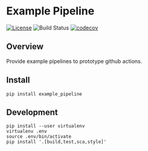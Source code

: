 # Example Pipeline
[![License](https://img.shields.io/badge/License-Unlicensed-blue.svg)](https://spdx.org/licenses/Unlicensed)
![Build Status](https://github.com/kuwv/example-pipeline/actions/workflows/main.yml/badge.svg?branch=master)
[![codecov](https://codecov.io/gh/kuwv/example-pipeline/branch/master/graph/badge.svg)](https://codecov.io/gh/kuwv/example-pipeline)

## Overview

Provide example pipelines to prototype github actions.

## Install

```
pip install example_pipeline
```

## Development

```
pip install --user virtualenv
virtualenv .env
source .env/bin/activate
pip install '.[build,test,sca,style]'
```

